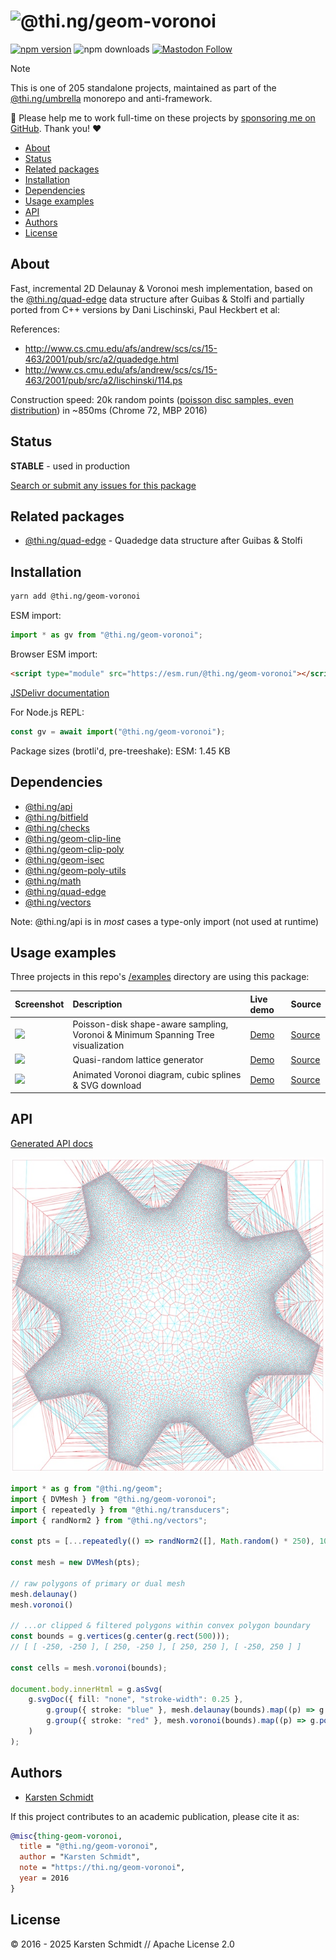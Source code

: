 <!-- This file is generated - DO NOT EDIT! -->
<!-- Please see: https://github.com/thi-ng/umbrella/blob/develop/CONTRIBUTING.md#changes-to-readme-files -->
# ![@thi.ng/geom-voronoi](https://raw.githubusercontent.com/thi-ng/umbrella/develop/assets/banners/thing-geom-voronoi.svg?5849b556)

[![npm version](https://img.shields.io/npm/v/@thi.ng/geom-voronoi.svg)](https://www.npmjs.com/package/@thi.ng/geom-voronoi)
![npm downloads](https://img.shields.io/npm/dm/@thi.ng/geom-voronoi.svg)
[![Mastodon Follow](https://img.shields.io/mastodon/follow/109331703950160316?domain=https%3A%2F%2Fmastodon.thi.ng&style=social)](https://mastodon.thi.ng/@toxi)

> [!NOTE]
> This is one of 205 standalone projects, maintained as part
> of the [@thi.ng/umbrella](https://github.com/thi-ng/umbrella/) monorepo
> and anti-framework.
>
> 🚀 Please help me to work full-time on these projects by [sponsoring me on
> GitHub](https://github.com/sponsors/postspectacular). Thank you! ❤️

- [About](#about)
- [Status](#status)
- [Related packages](#related-packages)
- [Installation](#installation)
- [Dependencies](#dependencies)
- [Usage examples](#usage-examples)
- [API](#api)
- [Authors](#authors)
- [License](#license)

## About

Fast, incremental 2D Delaunay & Voronoi mesh implementation, based on
the
[@thi.ng/quad-edge](https://github.com/thi-ng/umbrella/tree/develop/packages/quad-edge)
data structure after Guibas & Stolfi and partially ported from C++
versions by Dani Lischinski, Paul Heckbert et al:

References:

- http://www.cs.cmu.edu/afs/andrew/scs/cs/15-463/2001/pub/src/a2/quadedge.html
- http://www.cs.cmu.edu/afs/andrew/scs/cs/15-463/2001/pub/src/a2/lischinski/114.ps

Construction speed: 20k random points ([poisson disc samples, even
distribution](https://github.com/thi-ng/umbrella/tree/develop/packages/poisson))
in ~850ms (Chrome 72, MBP 2016)

## Status

**STABLE** - used in production

[Search or submit any issues for this package](https://github.com/thi-ng/umbrella/issues?q=%5Bgeom-voronoi%5D+in%3Atitle)

## Related packages

- [@thi.ng/quad-edge](https://github.com/thi-ng/umbrella/tree/develop/packages/quad-edge) - Quadedge data structure after Guibas & Stolfi

## Installation

```bash
yarn add @thi.ng/geom-voronoi
```

ESM import:

```ts
import * as gv from "@thi.ng/geom-voronoi";
```

Browser ESM import:

```html
<script type="module" src="https://esm.run/@thi.ng/geom-voronoi"></script>
```

[JSDelivr documentation](https://www.jsdelivr.com/)

For Node.js REPL:

```js
const gv = await import("@thi.ng/geom-voronoi");
```

Package sizes (brotli'd, pre-treeshake): ESM: 1.45 KB

## Dependencies

- [@thi.ng/api](https://github.com/thi-ng/umbrella/tree/develop/packages/api)
- [@thi.ng/bitfield](https://github.com/thi-ng/umbrella/tree/develop/packages/bitfield)
- [@thi.ng/checks](https://github.com/thi-ng/umbrella/tree/develop/packages/checks)
- [@thi.ng/geom-clip-line](https://github.com/thi-ng/umbrella/tree/develop/packages/geom-clip-line)
- [@thi.ng/geom-clip-poly](https://github.com/thi-ng/umbrella/tree/develop/packages/geom-clip-poly)
- [@thi.ng/geom-isec](https://github.com/thi-ng/umbrella/tree/develop/packages/geom-isec)
- [@thi.ng/geom-poly-utils](https://github.com/thi-ng/umbrella/tree/develop/packages/geom-poly-utils)
- [@thi.ng/math](https://github.com/thi-ng/umbrella/tree/develop/packages/math)
- [@thi.ng/quad-edge](https://github.com/thi-ng/umbrella/tree/develop/packages/quad-edge)
- [@thi.ng/vectors](https://github.com/thi-ng/umbrella/tree/develop/packages/vectors)

Note: @thi.ng/api is in _most_ cases a type-only import (not used at runtime)

## Usage examples

Three projects in this repo's
[/examples](https://github.com/thi-ng/umbrella/tree/develop/examples)
directory are using this package:

| Screenshot                                                                                                              | Description                                                                      | Live demo                                              | Source                                                                              |
|:------------------------------------------------------------------------------------------------------------------------|:---------------------------------------------------------------------------------|:-------------------------------------------------------|:------------------------------------------------------------------------------------|
| <img src="https://raw.githubusercontent.com/thi-ng/umbrella/develop/assets/examples/geom-voronoi-mst.jpg" width="240"/> | Poisson-disk shape-aware sampling, Voronoi & Minimum Spanning Tree visualization | [Demo](https://demo.thi.ng/umbrella/geom-voronoi-mst/) | [Source](https://github.com/thi-ng/umbrella/tree/develop/examples/geom-voronoi-mst) |
| <img src="https://raw.githubusercontent.com/thi-ng/umbrella/develop/assets/examples/quasi-lattice.png" width="240"/>    | Quasi-random lattice generator                                                   | [Demo](https://demo.thi.ng/umbrella/quasi-lattice/)    | [Source](https://github.com/thi-ng/umbrella/tree/develop/examples/quasi-lattice)    |
| <img src="https://raw.githubusercontent.com/thi-ng/umbrella/develop/assets/examples/rotating-voronoi.jpg" width="240"/> | Animated Voronoi diagram, cubic splines & SVG download                           | [Demo](https://demo.thi.ng/umbrella/rotating-voronoi/) | [Source](https://github.com/thi-ng/umbrella/tree/develop/examples/rotating-voronoi) |

## API

[Generated API docs](https://docs.thi.ng/umbrella/geom-voronoi/)

![example screenshot](https://raw.githubusercontent.com/thi-ng/umbrella/develop/assets/geom/geom-voronoi.jpg)

```ts
import * as g from "@thi.ng/geom";
import { DVMesh } from "@thi.ng/geom-voronoi";
import { repeatedly } from "@thi.ng/transducers";
import { randNorm2 } from "@thi.ng/vectors";

const pts = [...repeatedly(() => randNorm2([], Math.random() * 250), 1000)];

const mesh = new DVMesh(pts);

// raw polygons of primary or dual mesh
mesh.delaunay()
mesh.voronoi()

// ...or clipped & filtered polygons within convex polygon boundary
const bounds = g.vertices(g.center(g.rect(500)));
// [ [ -250, -250 ], [ 250, -250 ], [ 250, 250 ], [ -250, 250 ] ]

const cells = mesh.voronoi(bounds);

document.body.innerHtml = g.asSvg(
    g.svgDoc({ fill: "none", "stroke-width": 0.25 },
        g.group({ stroke: "blue" }, mesh.delaunay(bounds).map((p) => g.polygon(p))),
        g.group({ stroke: "red" }, mesh.voronoi(bounds).map((p) => g.polygon(p)))
    )
);
```

## Authors

- [Karsten Schmidt](https://thi.ng)

If this project contributes to an academic publication, please cite it as:

```bibtex
@misc{thing-geom-voronoi,
  title = "@thi.ng/geom-voronoi",
  author = "Karsten Schmidt",
  note = "https://thi.ng/geom-voronoi",
  year = 2016
}
```

## License

&copy; 2016 - 2025 Karsten Schmidt // Apache License 2.0

